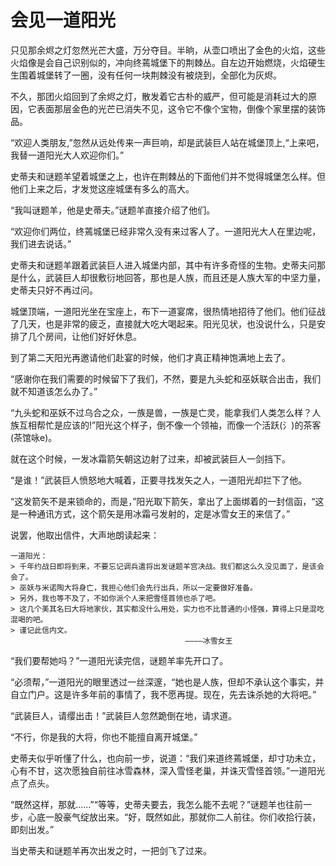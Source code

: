 # 会见一道阳光

只见那余烬之灯忽然光芒大盛，万分夺目。半晌，从壶口喷出了金色的火焰，这些火焰像是会自己识别似的，冲向终蔫城堡下的荆棘丛。自左边开始燃烧，火焰硬生生围着城堡转了一圈，没有任何一块荆棘没有被烧到，全部化为灰烬。

不久，那团火焰回到了余烬之灯，散发着它古朴的威严，但可能是消耗过大的原因，它表面那层金色的光芒已消失不见，这令它不像个宝物，倒像个家里摆的装饰品。

“欢迎人类朋友,”忽然从远处传来一声巨响，却是武装巨人站在城堡顶上,“上来吧，我替一道阳光大人欢迎你们。”

史蒂夫和谜题羊望着城堡之上，也许在荆棘丛的下面他们并不觉得城堡怎么样。但他们上来之后，才发觉这座城堡有多么的高大。

“我叫谜题羊，他是史蒂夫。”谜题羊直接介绍了他们。

“欢迎你们两位，终蔫城堡已经非常久没有来过客人了。一道阳光大人在里边呢，我们进去说话。”

史蒂夫和谜题羊跟着武装巨人进入城堡内部，其中有许多奇怪的生物。史蒂夫问那是什么，武装巨人却很敷衍地回答，那也是人族，而且还是人族大军的中坚力量，史蒂夫只好不再过问。

城堡顶端，一道阳光坐在宝座上，布下一道宴席，很热情地招待了他们。他们征战了几天，也是非常的疲乏，直接就大吃大喝起来。阳光见状，也没说什么，只是安排了几个房间，让他们好好休息。

到了第二天阳光再邀请他们赴宴的时候，他们才真正精神饱满地上去了。

“感谢你在我们需要的时候留下了我们，不然，要是九头蛇和巫妖联合出击，我们就不知道该怎么办了。”

“九头蛇和巫妖不过乌合之众，一族是兽，一族是亡灵，能拿我们人类怎么样？人族互相帮忙是应该的!”阳光这个样子，倒不像一个领袖，而像一个活跃(氵)的茶客(茶馆咏e)。

就在这个时候，一发冰霜箭矢朝这边射了过来，却被武装巨人一剑挡下。

“是谁！”武装巨人愤怒地大喊着，正要寻找发矢之人，一道阳光却拦下了他。

“这发箭矢不是来锁命的，而是，”阳光取下箭矢，拿出了上面绑着的一封信函，“这是一种通讯方式，这个箭矢是用冰霜弓发射的，定是冰雪女王的来信了。”

说罢，他取出信件，大声地朗读起来：
    
    一道阳光：
    > 千年约战日即将到来，不要忘记调兵遣将出发谜题羊宫决战。我们都这么久没见面了，是该会会了。
    > 巫妖与米诺陶大将身亡，我担心他们会先行出兵，所以一定要做好准备。
    > 另外，我也等不及了，不如你派个人来把雪怪首领也杀了吧。
    > 这几个美其名曰大将地家伙，其实都没什么用处，实力也不比普通的小怪强，算得上只是混吃混喝的吧。
    > 谨记此信内文。
                                           ————冰雪女王

“我们要帮她吗？”一道阳光读完信，谜题羊率先开口了。

“必须帮，”一道阳光的眼里透过一丝深邃，“她也是人族，但却不承认这个事实，并自立门户。这是许多年前的事情了，我不愿再提。现在，先去诛杀她的大将吧。”

“武装巨人，请缨出击！”武装巨人忽然跪倒在地，请求道。

“不行，你是我的大将，你也不能擅自离开城堡。”

史蒂夫似乎听懂了什么，也向前一步，说道：“我们来道终蔫城堡，却寸功未立，心有不甘，这次愿独自前往冰雪森林，深入雪怪老巢，并诛灭雪怪首领。”一道阳光点了点头。

“既然这样，那就......”“等等，史蒂夫要去，我怎么能不去呢？”谜题羊也往前一步，心底一股豪气绽放出来。“好，既然如此，那就你二人前往。你们收拾行装，即刻出发。”

当史蒂夫和谜题羊再次出发之时，一把剑飞了过来。
